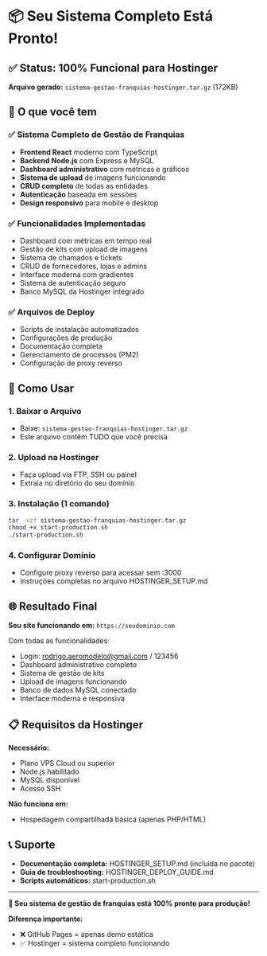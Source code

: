# 📦 Seu Sistema Completo Está Pronto!

## ✅ Status: 100% Funcional para Hostinger

**Arquivo gerado:** `sistema-gestao-franquias-hostinger.tar.gz` (172KB)

## 🎯 O que você tem

### ✅ Sistema Completo de Gestão de Franquias
- **Frontend React** moderno com TypeScript
- **Backend Node.js** com Express e MySQL
- **Dashboard administrativo** com métricas e gráficos
- **Sistema de upload** de imagens funcionando
- **CRUD completo** de todas as entidades
- **Autenticação** baseada em sessões
- **Design responsivo** para mobile e desktop

### ✅ Funcionalidades Implementadas
- Dashboard com métricas em tempo real
- Gestão de kits com upload de imagens
- Sistema de chamados e tickets
- CRUD de fornecedores, lojas e admins
- Interface moderna com gradientes
- Sistema de autenticação seguro
- Banco MySQL da Hostinger integrado

### ✅ Arquivos de Deploy
- Scripts de instalação automatizados
- Configurações de produção
- Documentação completa
- Gerenciamento de processos (PM2)
- Configuração de proxy reverso

## 🚀 Como Usar

### 1. Baixar o Arquivo
- Baixe: `sistema-gestao-franquias-hostinger.tar.gz`
- Este arquivo contém TUDO que você precisa

### 2. Upload na Hostinger
- Faça upload via FTP, SSH ou painel
- Extraia no diretório do seu domínio

### 3. Instalação (1 comando)
```bash
tar -xzf sistema-gestao-franquias-hostinger.tar.gz
chmod +x start-production.sh
./start-production.sh
```

### 4. Configurar Domínio
- Configure proxy reverso para acessar sem :3000
- Instruções completas no arquivo HOSTINGER_SETUP.md

## 🌐 Resultado Final

**Seu site funcionando em:** `https://seudominio.com`

Com todas as funcionalidades:
- Login: rodrigo.aeromodelo@gmail.com / 123456
- Dashboard administrativo completo
- Sistema de gestão de kits
- Upload de imagens funcionando
- Banco de dados MySQL conectado
- Interface moderna e responsiva

## 📋 Requisitos da Hostinger

**Necessário:**
- Plano VPS Cloud ou superior
- Node.js habilitado
- MySQL disponível
- Acesso SSH

**Não funciona em:**
- Hospedagem compartilhada básica (apenas PHP/HTML)

## 📞 Suporte

- **Documentação completa:** HOSTINGER_SETUP.md (incluída no pacote)
- **Guia de troubleshooting:** HOSTINGER_DEPLOY_GUIDE.md
- **Scripts automáticos:** start-production.sh

---

**🎉 Seu sistema de gestão de franquias está 100% pronto para produção!**

**Diferença importante:**
- ❌ GitHub Pages = apenas demo estática
- ✅ Hostinger = sistema completo funcionando